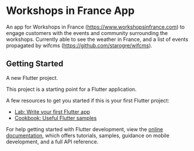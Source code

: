 # Workshops in France App

An app for Workshops in France (https://www.workshopsinfrance.com) to engage customers with the events and community surrounding the workshops. Currently able to see the weather in France, and a list of events propagated by wifcms (https://github.com/starogre/wifcms).

## Getting Started

A new Flutter project.

This project is a starting point for a Flutter application.

A few resources to get you started if this is your first Flutter project:

-   [Lab: Write your first Flutter app](https://docs.flutter.dev/get-started/codelab)
-   [Cookbook: Useful Flutter samples](https://docs.flutter.dev/cookbook)

For help getting started with Flutter development, view the
[online documentation](https://docs.flutter.dev/), which offers tutorials,
samples, guidance on mobile development, and a full API reference.

